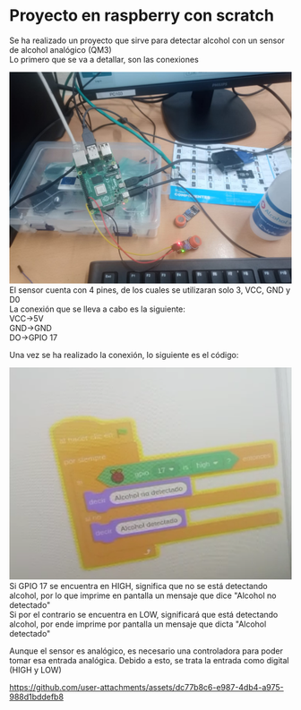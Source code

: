 # Proyecto en raspberry con scratch

Se ha realizado un proyecto que sirve para detectar alcohol con un sensor de alcohol analógico (QM3)  
Lo primero que se va a detallar, son las conexiones  

![conexiones](/img/WhatsAppImage2025-04-22at11.19.06.jpeg)  
El sensor cuenta con 4 pines, de los cuales se utilizaran solo 3, VCC, GND y D0  
La conexión que se lleva a cabo es la siguiente:  
VCC->5V  
GND->GND  
DO->GPIO 17  

Una vez se ha realizado la conexión, lo siguiente es el código:  

![codigo](/img/codigoscratch.png)
Si GPIO 17 se encuentra en HIGH, significa que no se está detectando alcohol, por lo que imprime en pantalla un mensaje que dice "Alcohol no detectado"  
Si por el contrario se encuentra en LOW, significará que está detectando alcohol, por ende imprime por pantalla un mensaje que dicta "Alcohol detectado"  

Aunque el sensor es analógico, es necesario una controladora para poder tomar esa entrada analógica. Debido a esto, se trata la entrada como digital (HIGH y LOW)

https://github.com/user-attachments/assets/dc77b8c6-e987-4db4-a975-988d1bddefb8
